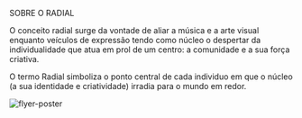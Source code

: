 
SOBRE O RADIAL

O conceito radial surge da vontade de aliar a música e a arte visual enquanto veículos de expressão tendo como núcleo o despertar da individualidade que atua em prol de um centro: a comunidade e a sua força criativa.

O termo Radial simboliza o ponto central de cada individuo em que o núcleo (a sua identidade e criatividade) irradia para o mundo em redor.

![flyer-poster](https://github.com/RadialAV/info/assets/172423816/c1517864-2d86-420e-9c55-74099bcbe5d4)
